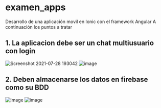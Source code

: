 
# examen_apps
Desarrollo de una aplicación movil en Ionic con el framework Angular
A continuación los puntos a tratar
## 1. La aplicacion debe ser un chat multiusuario con login

![Screenshot 2021-07-28 193042](https://user-images.githubusercontent.com/42130200/127413363-cd6f383b-26e6-4f86-a1ac-7f352985ae10.png)
![image](https://user-images.githubusercontent.com/42130200/127413416-98a1a657-ef88-477d-83a1-51dfffa3b5bd.png)


## 2. Deben almacenarse los datos en firebase como su BDD

![image](https://user-images.githubusercontent.com/42130200/127414371-0ac9c597-bf1a-4700-b735-d11e328ecbb5.png)
![image](https://user-images.githubusercontent.com/42130200/127415101-4cb75be5-e3c5-4a58-9d35-54d85206050e.png)

